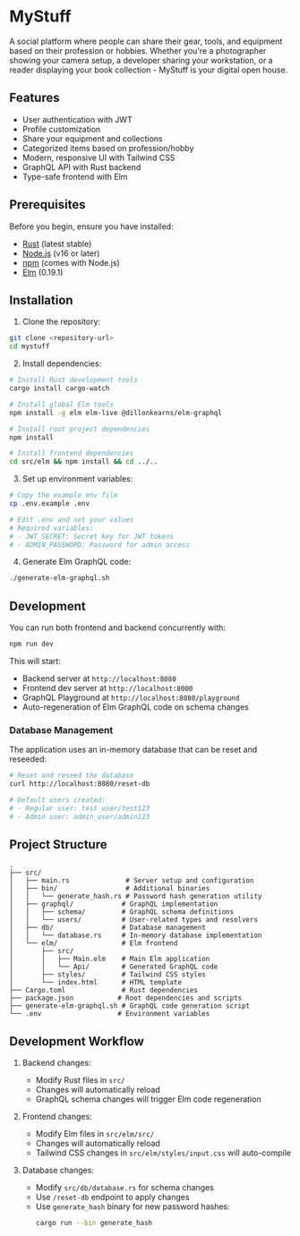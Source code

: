 # MyStuff

A social platform where people can share their gear, tools, and equipment based on their profession or hobbies. Whether you're a photographer showing your camera setup, a developer sharing your workstation, or a reader displaying your book collection - MyStuff is your digital open house.

## Features

- User authentication with JWT
- Profile customization
- Share your equipment and collections
- Categorized items based on profession/hobby
- Modern, responsive UI with Tailwind CSS
- GraphQL API with Rust backend
- Type-safe frontend with Elm

## Prerequisites

Before you begin, ensure you have installed:
- [Rust](https://rustup.rs/) (latest stable)
- [Node.js](https://nodejs.org/) (v16 or later)
- [npm](https://www.npmjs.com/) (comes with Node.js)
- [Elm](https://guide.elm-lang.org/install/elm.html) (0.19.1)

## Installation

1. Clone the repository:
```bash
git clone <repository-url>
cd mystuff
```

2. Install dependencies:
```bash
# Install Rust development tools
cargo install cargo-watch

# Install global Elm tools
npm install -g elm elm-live @dillonkearns/elm-graphql

# Install root project dependencies
npm install

# Install frontend dependencies
cd src/elm && npm install && cd ../..
```

3. Set up environment variables:
```bash
# Copy the example env file
cp .env.example .env

# Edit .env and set your values
# Required variables:
# - JWT_SECRET: Secret key for JWT tokens
# - ADMIN_PASSWORD: Password for admin access
```

4. Generate Elm GraphQL code:
```bash
./generate-elm-graphql.sh
```

## Development

You can run both frontend and backend concurrently with:
```bash
npm run dev
```

This will start:
- Backend server at `http://localhost:8080`
- Frontend dev server at `http://localhost:8000`
- GraphQL Playground at `http://localhost:8080/playground`
- Auto-regeneration of Elm GraphQL code on schema changes

### Database Management

The application uses an in-memory database that can be reset and reseeded:
```bash
# Reset and reseed the database
curl http://localhost:8080/reset-db

# Default users created:
# - Regular user: test_user/test123
# - Admin user: admin_user/admin123
```

## Project Structure

```
.
├── src/
│   ├── main.rs              # Server setup and configuration
│   ├── bin/                 # Additional binaries
│   │   └── generate_hash.rs # Password hash generation utility
│   ├── graphql/            # GraphQL implementation
│   │   ├── schema/         # GraphQL schema definitions
│   │   └── users/          # User-related types and resolvers
│   ├── db/                 # Database management
│   │   └── database.rs     # In-memory database implementation
│   └── elm/                # Elm frontend
│       ├── src/
│       │   ├── Main.elm    # Main Elm application
│       │   └── Api/        # Generated GraphQL code
│       ├── styles/         # Tailwind CSS styles
│       └── index.html      # HTML template
├── Cargo.toml              # Rust dependencies
├── package.json           # Root dependencies and scripts
├── generate-elm-graphql.sh # GraphQL code generation script
└── .env                   # Environment variables
```

## Development Workflow

1. Backend changes:
   - Modify Rust files in `src/`
   - Changes will automatically reload
   - GraphQL schema changes will trigger Elm code regeneration

2. Frontend changes:
   - Modify Elm files in `src/elm/src/`
   - Changes will automatically reload
   - Tailwind CSS changes in `src/elm/styles/input.css` will auto-compile

3. Database changes:
   - Modify `src/db/database.rs` for schema changes
   - Use `/reset-db` endpoint to apply changes
   - Use `generate_hash` binary for new password hashes:
     ```bash
     cargo run --bin generate_hash
     ```
